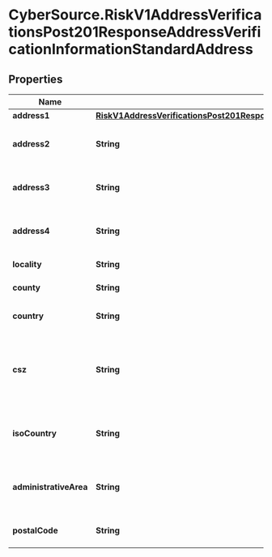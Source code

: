 # CyberSource.RiskV1AddressVerificationsPost201ResponseAddressVerificationInformationStandardAddress

## Properties
Name | Type | Description | Notes
------------ | ------------- | ------------- | -------------
**address1** | [**RiskV1AddressVerificationsPost201ResponseAddressVerificationInformationStandardAddressAddress1**](RiskV1AddressVerificationsPost201ResponseAddressVerificationInformationStandardAddressAddress1.md) |  | [optional] 
**address2** | **String** | Second line of the standardized address. | [optional] 
**address3** | **String** | Third line of the standardized address. | [optional] 
**address4** | **String** | Fourth line of the standardized address. | [optional] 
**locality** | **String** | Standardized city name. | [optional] 
**county** | **String** | U.S. county if available. | [optional] 
**country** | **String** | Standardized country name. | [optional] 
**csz** | **String** | Standardized city, state or province, and ZIP +4 code or postal code line. | [optional] 
**isoCountry** | **String** | Standardized two-character ISO country code. | [optional] 
**administrativeArea** | **String** | U.S.P.S. standardized state or province abbreviation. | [optional] 
**postalCode** | **String** | Standardized U.S. ZIP + 4 postal code. | [optional] 


